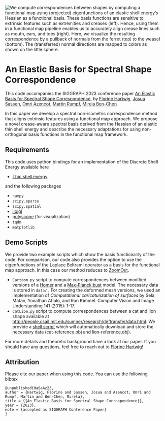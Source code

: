![We compute correspondences between shapes by computing a functional
map using (projected) eigenfunctions of an elastic shell energy’s Hessian as a functional basis. These basis functions are sensitive to extrinsic features such as extremities and creases (left). Hence, using them in a functional map pipeline enables us to accurately align crease lines such as mouth, ears, and toes (right). Here, we visualize the resulting correspondence by a pullback of normals from the ferret (top) to the weasel (bottom). The (transferred) normal directions are mapped to colors as shown on the little sphere.](images/teaser.png)


# An Elastic Basis for Spectral Shape Correspondence
This code accompanies the SIGGRAPH 2023 conference paper [An Elastic Basis for Spectral Shape Correspondence](https://doi.org/10.1145/3588432.3591518), by [Florine Hartwig](https://ins.uni-bonn.de/staff/hartwig), [Josua Sassen](https://josuasassen.com/), [Omri Azencot](https://omriazencot.com/), [Martin Rumpf](https://ins.uni-bonn.de/staff/rumpf
), [Mirela Ben-Chen](https://mirela.net.technion.ac.il/)

In this paper we develop a spectral non-isometric correspondence method that aligns extrinsic features using a functional map approach. We propose a novel crease-aware spectral basis derived from the Hessian of an elastic thin shell energy and describe the necessary adaptations for using non-orthogonal basis functions in the functional map framework.

## Requirements

This code uses python bindings for an implementation of the Discrete Shell Energy available here
- [Thin shell energy](https://gitlab.com/numod/shell-energy)

and the following packages
- `numpy`
- `scipy.sparse`
- `scipy.spatial`
- [libigl](https://libigl.github.io/libigl-python-bindings/)
- [polyscope](https://polyscope.run/py/) (for visualization)
- `tqdm`
- `matplotlib`

## Demo Scripts
We provide two example scripts which show the basis functionality of the code. For comparison, our code also provides the option to use the eigenfunctions of the Laplace Beltrami operator as a basis for the functional map approach. In this case our method reduces to [ZoomOut](https://github.com/llorz/SGA19_zoomOut).
- `Cartoon.py` script to compute correspondences between modified versions of a [Homer](http://visionair.ge.imati.cnr.it/ontologies/shapes/view.jsp?id=30-Homer) and a [Max-Planck bust](http://visionair.ge.imati.cnr.it/ontologies/shapes/view.jsp?id=77-Max-Planck_bust) model. The necessary data is stored in `data/` . For creating the deformed mesh versions, we used an implementation of *Computational caricaturization of surfaces* by Sela, Matan, Yonathan Aflalo, and Ron Kimmel. Computer Vision and Image Understanding 141 (2015): 1-17. 
- `CatLion.py` script to compute correspondences between a cat and lion shape available at http://people.csail.mit.edu/sumner/research/deftransfer/data.html. We provide a [shell script](downloadCatLionData.sh) which will automatically download and store the necessary data (cat-reference.obj and lion-reference.obj). 

For more details and theoretic background have a look at our paper. If you should have any questions, feel free to reach out to [Florine Hartwig](https://ins.uni-bonn.de/staff/hartwig)!
## Attribution
Please cite our paper when using this code. You can use the following bibtex

```
@unpublished{HaSaAz23,
author = {Hartwig, Florine and Sassen, Josua and Azencot, Omri and Rumpf, Martin and Ben-Chen, Mirela},
title = {{An Elastic Basis for Spectral Shape Correspondence}},
year = {2023},
note = {accepted as SIGGRAPH Conference Paper}
}
```
